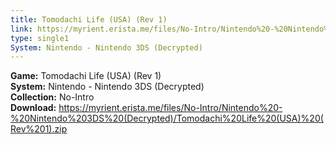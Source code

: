 ```yaml
---
title: Tomodachi Life (USA) (Rev 1)
link: https://myrient.erista.me/files/No-Intro/Nintendo%20-%20Nintendo%203DS%20(Decrypted)/Tomodachi%20Life%20(USA)%20(Rev%201).zip
type: single1
System: Nintendo - Nintendo 3DS (Decrypted)
---
```

<b>Game:</b> Tomodachi Life (USA) (Rev 1)<br>
<b>System:</b> Nintendo - Nintendo 3DS (Decrypted)<br>
<b>Collection:</b> No-Intro<br>
<b>Download:</b> https://myrient.erista.me/files/No-Intro/Nintendo%20-%20Nintendo%203DS%20(Decrypted)/Tomodachi%20Life%20(USA)%20(Rev%201).zip